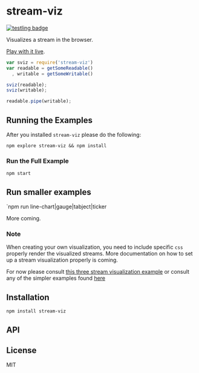 # stream-viz 

[![testling badge](https://ci.testling.com/thlorenz/stream-viz.png)](https://ci.testling.com/thlorenz/stream-viz)

Visualizes a stream in the browser.

[Play with it live](http://thlorenz.github.io/stream-viz/).

```js
var sviz = require('stream-viz')
var readable = getSomeReadable()
  , writable = getSomeWritable()

sviz(readable);
sviz(writable);

readable.pipe(writable);
```

## Running the Examples

After you installed `stream-viz` please do the following:

`npm explore stream-viz && npm install`

### Run the Full Example

`npm start`

## Run smaller examples

`npm run line-chart|gauge|tabject|ticker

More coming.

### Note 

When creating your own visualization, you need to include specific `css` properly render the visualized streams. More
documentation on how to set up a stream visualization properly is coming.

For now please consult [this three stream visualization
example](https://github.com/thlorenz/stream-viz/tree/master/example/overview) or consult any of the simpler examples
found [here](https://github.com/thlorenz/stream-viz/tree/master/example/)

## Installation

    npm install stream-viz

## API


## License

MIT
